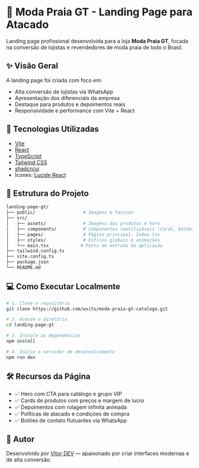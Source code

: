 # 🌴 Moda Praia GT - Landing Page para Atacado

Landing page profissional desenvolvida para a loja **Moda Praia GT**, focada na conversão de lojistas e revendedores de moda praia de todo o Brasil.

## ✨ Visão Geral

A landing page foi criada com foco em:

- Alta conversão de lojistas via WhatsApp
- Apresentação dos diferenciais da empresa
- Destaque para produtos e depoimentos reais
- Responsividade e performance com Vite + React

## 🚀 Tecnologias Utilizadas

- [Vite](https://vitejs.dev/)
- [React](https://react.dev/)
- [TypeScript](https://www.typescriptlang.org/)
- [Tailwind CSS](https://tailwindcss.com/)
- [shadcn/ui](https://ui.shadcn.dev/)
- Ícones: [Lucide React](https://lucide.dev/)

## 🧱 Estrutura do Projeto

```bash
landing-page-gt/
├── public/                  # Imagens e favicon
├── src/
│   ├── assets/              # Imagens dos produtos e hero
│   ├── components/          # Componentes reutilizáveis (cards, botões, etc)
│   ├── pages/               # Página principal: Index.tsx
│   ├── styles/              # Estilos globais e animações
│   └── main.tsx            # Ponto de entrada da aplicação
├── tailwind.config.ts
├── vite.config.ts
├── package.json
└── README.md
```

## 💻 Como Executar Localmente

```bash
# 1. Clone o repositório
git clone https://github.com/wvitu/moda-praia-gt-catalogo.git

# 2. Acesse o diretório
cd landing-page-gt

# 3. Instale as dependências
npm install

# 4. Inicie o servidor de desenvolvimento
npm run dev
```

## 🛠️ Recursos da Página

- ✅ Hero com CTA para catálogo e grupo VIP
- ✅ Cards de produtos com preços e margem de lucro
- ✅ Depoimentos com rolagem infinita animada
- ✅ Políticas de atacado e condições de compra
- ✅ Botões de contato flutuantes via WhatsApp

## 📌 Autor

Desenvolvido por [Vitor DEV](https://github.com/wvitu) — apaixonado por criar interfaces modernas e de alta conversão.